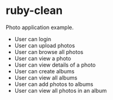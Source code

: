# ruby-clean

Photo application example.

- User can login
- User can upload photos
- User can browse all photos
- User can view a photo
- User can view details of a photo
- User can create albums
- User can view all albums
- User can add photos to albums
- User can view all photos in an album

